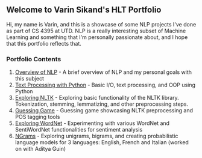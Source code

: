 ## Welcome to Varin Sikand's HLT Portfolio

Hi, my name is Varin, and this is a showcase of some NLP projects I've done as part of CS 4395 at UTD. NLP is a really interesting subset of Machine Learning and something that I'm personally passionate about, and I hope that this portfolio reflects that.

### Portfolio Contents

1. [Overview of NLP](https://github.com/Whooosp/HLT-class/blob/main/Overview%20of%20NLP.pdf) - A brief overview of NLP and my personal goals with this subject
2. [Text Processing with Python](https://github.com/Whooosp/HLT-class/tree/main/HW1) - Basic I/O, text processing, and OOP using Python
3. [Exploring NLTK](https://github.com/Whooosp/HLT-class/blob/main/Portfolio%20Assignment%203%20Exploring%20NLTK.pdf) - Exploring basic functionality of the NLTK library. Tokenization, stemming, lemmatizing, and other preprocessing steps.
4. [Guessing Game](https://github.com/Whooosp/HLT-class/tree/main/Guessing_Game) - Guessing game showcasing NLTK preprocessing and POS tagging tools
5. [Exploring WordNet](https://github.com/Whooosp/HLT-class/blob/main/Exploring%20WordNet%20and%20SentiWordNet.pdf) - Experimenting with various WordNet and SentiWordNet functionalities for sentiment analysis
6. [NGrams](https://github.com/adityaguin/CS-4395/tree/main/docs/Portfolio%20Chapter%208%3B%20NGRAMS) - Exploring unigrams, bigrams, and creating probabilistic language models for 3 languages: English, French and Italian (worked on with Aditya Guin)
